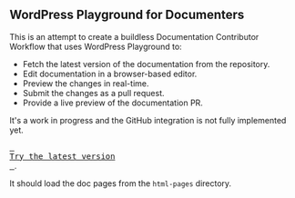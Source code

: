 ## WordPress Playground for Documenters

This is an attempt to create a buildless Documentation Contributor Workflow that uses WordPress Playground to:

* Fetch the latest version of the documentation from the repository.
* Edit documentation in a browser-based editor.
* Preview the changes in real-time.
* Submit the changes as a pull request.
* Provide a live preview of the documentation PR.

It's a work in progress and the GitHub integration is not fully implemented yet.

[<kbd> <br>Try the latest version<br> </kbd>](https://playground.wordpress.net/?gh-ensure-auth=yes&ghexport-repo-url=https%3A%2F%2Fgithub.com%2Fadamziel%2Fplayground-docs-workflow&ghexport-content-type=custom-paths&ghexport-path=plugins/wp-docs-plugin&ghexport-path=html-pages&ghexport-path=uploads&ghexport-path=blueprint.json&ghexport-commit-message=Documentation+update&ghexport-playground-root=/wordpress/wp-content&ghexport-repo-root=/wp-content&blueprint-url=https%3A%2F%2Fraw.githubusercontent.com%2Fadamziel%2Fplayground-docs-workflow%2Ftrunk%2Fwp-content%2Fblueprint.json&ghexport-pr-action=create&ghexport-allow-include-zip=no).

It should load the doc pages from the `html-pages` directory.



